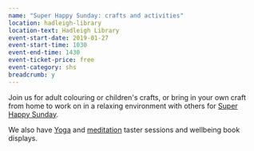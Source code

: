 ```yaml
---
name: "Super Happy Sunday: crafts and activities"
location: hadleigh-library
location-text: Hadleigh Library
event-start-date: 2019-01-27
event-start-time: 1030
event-end-time: 1430
event-ticket-price: free
event-category: shs
breadcrumb: y
---
```


Join us for adult colouring or children's crafts, or bring in your own craft from home to work on in a relaxing environment with others for [Super Happy Sunday](/news/super-happy-sunday/).

We also have [Yoga](/events/hadleigh-2019-01-27-yoga/) and [meditation](/events/hadleigh-2019-01-27-meditation/) taster sessions and wellbeing book displays.
